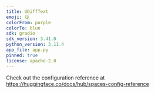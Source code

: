```yaml
---
title: UDiffText
emoji: 😋
colorFrom: purple
colorTo: blue
sdk: gradio
sdk_version: 3.41.0
python_version: 3.11.4
app_file: app.py
pinned: true
license: apache-2.0
---
```


Check out the configuration reference at https://huggingface.co/docs/hub/spaces-config-reference
